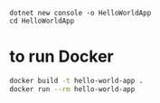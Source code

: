 ```pwsh
dotnet new console -o HelloWorldApp
cd HelloWorldApp
```
# to run Docker 

```sh
docker build -t hello-world-app .
docker run --rm hello-world-app
```
